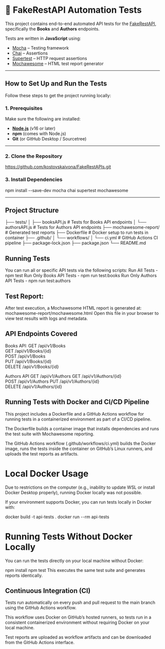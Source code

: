 # 📘 FakeRestAPI Automation Tests

This project contains end-to-end automated API tests for the [FakeRestAPI](https://fakerestapi.azurewebsites.net/index.html), specifically the **Books** and **Authors** endpoints.

Tests are written in **JavaScript** using:

- [Mocha](https://mochajs.org/) – Testing framework
- [Chai](https://www.chaijs.com/) – Assertions
- [Supertest](https://github.com/visionmedia/supertest) – HTTP request assertions
- [Mochawesome](https://github.com/adamgruber/mochawesome) – HTML test report generator

---

## How to Set Up and Run the Tests

Follow these steps to get the project running locally:

### 1. Prerequisites

Make sure the following are installed:

- **[Node.js](https://nodejs.org/)** (v16 or later)
- **npm** (comes with Node.js)
- **Git** (or GitHub Desktop / Sourcetree)

---

### 2. Clone the Repository
https://github.com/kostovskaivona/FakeRestAPIs.git

### 3. Install Dependencies

npm install --save-dev mocha chai supertest mochawesome

---

## Project Structure

├── tests/
│ ├── booksAPI.js # Tests for Books API endpoints
│ └── authorsAPI.js # Tests for Authors API endpoints
├── mochawesome-report/ # Generated test reports
├── Dockerfile # Docker setup to run tests in container
├── .github/
│ └── workflows/
│ └── ci.yml # GitHub Actions CI pipeline
├── package-lock.json
├── package.json
└── README.md

## Running Tests
You can run all or specific API tests via the following scripts:
Run All Tests - npm test
Run Only Books API Tests - npm run test:books
Run Only Authors API Tests - npm run test:authors

## Test Report:
After test execution, a Mochawesome HTML report is generated at:
mochawesome-report/mochawesome.html
Open this file in your browser to view test results with logs and metadata.

## API Endpoints Covered

Books API:
GET	/api/v1/Books	
GET	/api/v1/Books/{id}	
POST	/api/v1/Books	
PUT	/api/v1/Books/{id}	
DELETE	/api/v1/Books/{id}	

Authors API
GET	/api/v1/Authors	
GET	/api/v1/Authors/{id}	
POST	/api/v1/Authors	
PUT	/api/v1/Authors/{id}	
DELETE	/api/v1/Authors/{id}

## Running Tests with Docker and CI/CD Pipeline
This project includes a Dockerfile and a GitHub Actions workflow for running tests in a containerized environment as part of a CI/CD pipeline.

The Dockerfile builds a container image that installs dependencies and runs the test suite with Mochawesome reporting.

The GitHub Actions workflow (.github/workflows/ci.yml) builds the Docker image, runs the tests inside the container on GitHub’s Linux runners, and uploads the test reports as artifacts.

# Local Docker Usage
Due to restrictions on the computer (e.g., inability to update WSL or install Docker Desktop properly), running Docker locally was not possible.

If your environment supports Docker, you can run tests locally in Docker with:

docker build -t api-tests .
docker run --rm api-tests

# Running Tests Without Docker Locally
You can run the tests directly on your local machine without Docker:

npm install
npm test
This executes the same test suite and generates reports identically.

## Continuous Integration (CI)
Tests run automatically on every push and pull request to the main branch using the GitHub Actions workflow.

This workflow uses Docker on GitHub’s hosted runners, so tests run in a consistent containerized environment without requiring Docker on your local machine.

Test reports are uploaded as workflow artifacts and can be downloaded from the GitHub Actions interface.